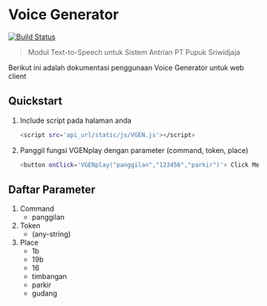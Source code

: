 # Voice Generator

[![Build Status](https://travis-ci.org/joemccann/dillinger.svg?branch=master)](https://travis-ci.org/joemccann/dillinger)
> Modul Text-to-Speech untuk Sistem Antrian PT Pupuk Sriwidjaja

Berikut ini adalah dokumentasi penggunaan Voice Generator untuk web client

## Quickstart
1. Include script pada halaman anda
    ```sh
    <script src='api_url/static/js/VGEN.js'></script>
    ```
2. Panggil fungsi VGENplay dengan parameter (command, token, place)
    ```sh
    <button onClick='VGENplay("panggilan","123456","parkir")'> Click Me ! </button>
    ```

## Daftar Parameter
1. Command
    - panggilan
2. Token
    - (any-string)
3. Place
    - 1b
    - 19b
    - 16
    - timbangan
    - parkir
    - gudang

